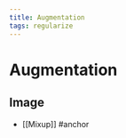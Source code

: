 ```yaml
---
title: Augmentation
tags: regularize
---
```


# Augmentation

## Image
- [[Mixup]]
#anchor






















































































